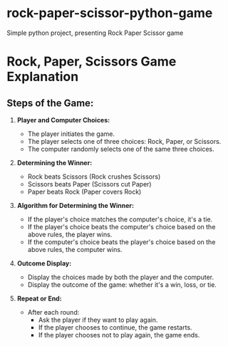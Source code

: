 # rock-paper-scissor-python-game
Simple python project, presenting Rock Paper Scissor game 
# Rock, Paper, Scissors Game Explanation

## Steps of the Game:

1. **Player and Computer Choices:**
   - The player initiates the game.
   - The player selects one of three choices: Rock, Paper, or Scissors.
   - The computer randomly selects one of the same three choices.

2. **Determining the Winner:**
   - Rock beats Scissors (Rock crushes Scissors)
   - Scissors beats Paper (Scissors cut Paper)
   - Paper beats Rock (Paper covers Rock)

3. **Algorithm for Determining the Winner:**
   - If the player's choice matches the computer's choice, it's a tie.
   - If the player's choice beats the computer's choice based on the above rules, the player wins.
   - If the computer's choice beats the player's choice based on the above rules, the computer wins.

4. **Outcome Display:**
   - Display the choices made by both the player and the computer.
   - Display the outcome of the game: whether it's a win, loss, or tie.

5. **Repeat or End:**
   - After each round:
       - Ask the player if they want to play again. 
       - If the player chooses to continue, the game restarts.
       - If the player chooses not to play again, the game ends.
